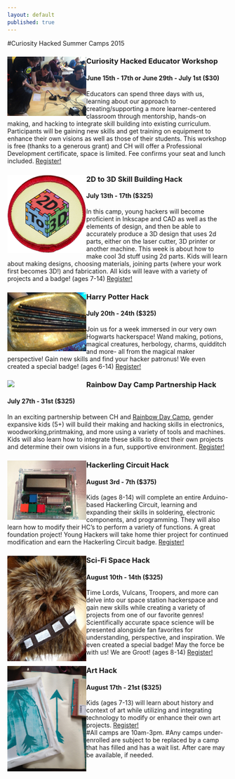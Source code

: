```yaml
---
layout: default
published: true
---
```

#Curiosity Hacked Summer Camps 2015
<div class="row">
<img src="/images/summer/mentored.jpg" width="180px" align="left" class="image image-left">
<h3>Curiosity Hacked Educator Workshop</h3>
<h4 style="padding-top: 0">June 15th - 17th or June 29th - July 1st ($30)</h4>
Educators can spend three days with us, learning about our approach to creating/supporting a more learner-centered classroom through mentorship, hands-on making, and hacking to integrate skill building into existing curriculum. Participants will be gaining new skills and get training on equipment to enhance their own visions as well as those of their students. This workshop is free (thanks to a generous grant) and CH will offer a Professional Development certificate, space is limited. Fee confirms your seat and lunch included. <a href="http://www.curiosityhacked.org/blog/oakland/summer2015register.html" style="padding:0">Register!</a>
</div>

<div class="row">
<img src="/images/summer/2dto3d.png" width="180px" align="left" class="image image-left">
<h3>2D to 3D Skill Building Hack</h3>
<h4 style="padding-top: 0">July 13th - 17th ($325)</h4>
In this camp, young hackers will become proficient in Inkscape and CAD as well as the elements of design, and then be able to accurately produce a 3D design that uses 2d parts, either on the laser cutter, 3D printer or another machine. This week is about how to make cool 3d stuff using 2d parts.  Kids will learn about making designs, choosing materials, joining parts (where your work first becomes 3D!) and fabrication. All kids will leave with a variety of projects and a badge! (ages 7-14) <a href="http://www.curiosityhacked.org/blog/oakland/summer2015register.html" style="padding:0">Register!</a>
</div>

<div class="row">
<img src="/images/summer/wands.jpg" width="180px" align="left" class="image image-left">
<h3>Harry Potter Hack</h3>
<h4 style="padding-top: 0">July 20th - 24th ($325)</h4>
Join us for a week immersed in our very own Hogwarts hackerspace! Wand making, potions, magical creatures, herbology, charms, quidditch and more- all from the magical maker perspective! Gain new skills and find your hacker patronus! We even created a special badge! (ages 6-14) <a href="http://www.curiosityhacked.org/blog/oakland/summer2015register.html" style="padding:0">Register!</a>
</div>

<div class="row">
<img src="http://rainbowdaycamp.org/wp-content/uploads/2014/07/Bay-Area-RDC-logo.jpg" width="180px" align="left" class="image image-left">
<h3>Rainbow Day Camp Partnership Hack</h3>
<h4 style="padding-top: 0">July 27th - 31st ($325)</h4>
In an exciting partnership between CH and <a href="http://rainbowdaycamp.org/" style="padding:0">Rainbow Day Camp</a>, gender expansive kids (5+) will build their making and hacking skills in electronics, woodworking,printmaking, and more using a variety of tools and machines. Kids will also learn how to integrate these skills to direct their own projects and determine their own visions in a fun, supportive environment. <a href="http://www.curiosityhacked.org/blog/oakland/summer2015register.html" style="padding:0">Register!</a>
</div>

<div class="row">
<img src="/images/summer/IMG_5802.jpg" width="180px" align="left" class="image image-left">
<h3>Hackerling Circuit Hack</h3>
<h4 style="padding-top: 0">August 3rd - 7th ($375)</h4>
Kids (ages 8-14) will complete an entire Arduino-based Hackerling Circuit, learning and expanding their skills in soldering, electronic components, and programming. They will also learn how to modify their HC’s to perform a variety of functions. A great foundation project! Young Hackers will take home thier project for continued modification and earn the Hackerling Circuit badge. <a href="http://www.curiosityhacked.org/blog/oakland/summer2015register.html" style="padding:0">Register!</a>
</div>

<div class="row">
<img src="/images/summer/chewie.JPG" width="180px" align="left" class="image image-left">
<h3>Sci-Fi Space Hack
<h4 style="padding-top: 0">August 10th - 14th ($325)</h4>
Time Lords, Vulcans, Troopers, and more can delve into our space station hackerspace and gain new skills while creating a variety of projects from one of our favorite genres! Scientifically accurate space science will be presented alongside fan favorites for understanding, perspective, and inspiration. We even created a special badge! May the force be with us! We are Groot! (ages 8-14) <a href="http://www.curiosityhacked.org/blog/oakland/summer2015register.html" style="padding:0">Register!</a>
</div>

<div class="row">
<img src="/images/summer/IMG_3646.jpg" width="180px" align="left" class="image image-left">
<h3>Art Hack</h3>
<h4 style="padding-top: 0">August 17th - 21st ($325)</h4>
Kids (ages 7-13) will learn about history and context of art while utilizing and integrating technology to modify or enhance their own art projects. <a href="http://www.curiosityhacked.org/blog/oakland/summer2015register.html" style="padding:0">Register!</a>
</div>
#All camps are 10am-3pm.
#Any camps under-enrolled are subject to be replaced by a camp that has filled and has a wait list. After care may be available, if needed. 



